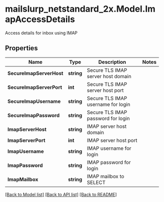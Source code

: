 # mailslurp_netstandard_2x.Model.ImapAccessDetails
Access details for inbox using IMAP

## Properties

Name | Type | Description | Notes
------------ | ------------- | ------------- | -------------
**SecureImapServerHost** | **string** | Secure TLS IMAP server host domain | 
**SecureImapServerPort** | **int** | Secure TLS IMAP server host port | 
**SecureImapUsername** | **string** | Secure TLS IMAP username for login | 
**SecureImapPassword** | **string** | Secure TLS IMAP password for login | 
**ImapServerHost** | **string** | IMAP server host domain | 
**ImapServerPort** | **int** | IMAP server host port | 
**ImapUsername** | **string** | IMAP username for login | 
**ImapPassword** | **string** | IMAP password for login | 
**ImapMailbox** | **string** | IMAP mailbox to SELECT | 

[[Back to Model list]](../README#documentation-for-models) [[Back to API list]](../README#documentation-for-api-endpoints) [[Back to README]](../README)

